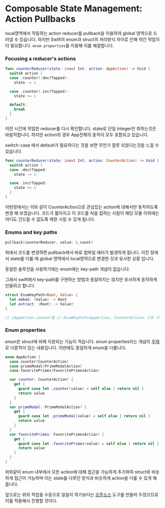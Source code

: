 # Composable State Management: Action Pullbacks

local영역에서 작동하는 action reducer를 pullback을 이용하여 global 영역으로 드러낼 수 있습니다. 하지만 Swift의 enum과 struct의 처리방식 차이로 인해 약간 작업이 더 필요합니다. `enum properties`를 이용해 이를 해결합니다. 

### Focusing a reducer's actions

```swift
func counterReducer(state: inout Int, action: AppAction) -> Void {
  switch action {
  case .counter(.decrTapped):
    state -= 1

  case .counter(.incrTapped):
    state += 1

  default:
    break
  }
}
```

 이전 시간에 작업한 reducer를 다시 확인합니다. state로 단일 Integer만 취하는것은 바람직합니다. 하지만 action의 경우 App전체의 동작이 모두 포함되고 있습니다.

switch-case 에서 default가 필요하다는 것을 보면 무언가 잘못 되었다는것을 느낄 수 있습니다.

```swift
func counterReducer(state: inout Int, action: CounterAction) -> Void {
  switch action {
  case .decrTapped:
    state -= 1

  case .incrTapped:
    state += 1
  }
}
```

 이번장에서는 이와 같이 CounterAction으로 관심있는 action에 대해서만 동작하도록 변경 해 보겠습니다. 코드가 짧아지고 이 코드를 처음 접하는 사람이 해당 모듈 이외에는 어디도 건드릴 수 없도록 제한 시킬 수 있게 됩니다.



### Enums and key paths

```swift
pullback(counterReducer, value: \.count)
```

위에서 코드를 변경하면 pullback에서 바로 컴파일 애러가 발생하게 됩니다. 이전 장에서 state를 다룰 때 global 영역에서 local영역으로 변경한 것과 유사한 상황 입니다.

동일한 솔루션을 사용하기에는 enum에는 key-path 개념이 없습니다. 

그래서 swift에서 key-path를 구현하는 방법과 동일하지는 않지만 유사하게 동작하게 만들려고 합니다.

```swift
struct EnumKeyPath<Root, Value> {
  let embed: (Value) -> Root
  let extract: (Root) -> Value?
}

// \AppAction.counter을 // EnumKeyPath<AppAction, CounterAction> 으로 사용 하기 위해
```

### Enum properties

 enum은 struct에 비해 지원되는 기능이 적습니다. enum properties라는 개념의 [주제](https://www.pointfree.co/episodes/ep52-enum-properties)로 다룬적이 있는 내용입니다. 이번에도 동일하게 enum을 다룹니다.

```swift
enum AppAction {
  case counter(CounterAction)
  case primeModal(PrimeModalAction)
  case favoritePrimes(FavoritePrimesAction)

  var counter: CounterAction? {
    get {
      guard case let .counter(value) = self else { return nil }
      return value
    }
  }
  var primeModal: PrimeModalAction? {
    get {
      guard case let .primeModal(value) = self else { return nil }
      return value
    }
  }
  var favoritePrimes: FavoritePrimesAction? {
    get {
      guard case let .favoritePrimes(value) = self else { return nil }
      return value
    }
  }
}
```

 위와같이 enum 내부에서 모든 action에 대해 접근을 가능하게 추가하여 struct와 비슷하게 접근이 가능하며 이는 state를 다루던 방식과 비슷하게 action을 다룰 수 있게 해줍니다.

앞으로는 위의 작업을 수동으로 일일이 하기보다는 [오픈소스](https://github.com/pointfreeco/swift-enum-properties) 도구를 만들어 두었으므로 이를 적용해서 진행할 것이다.


